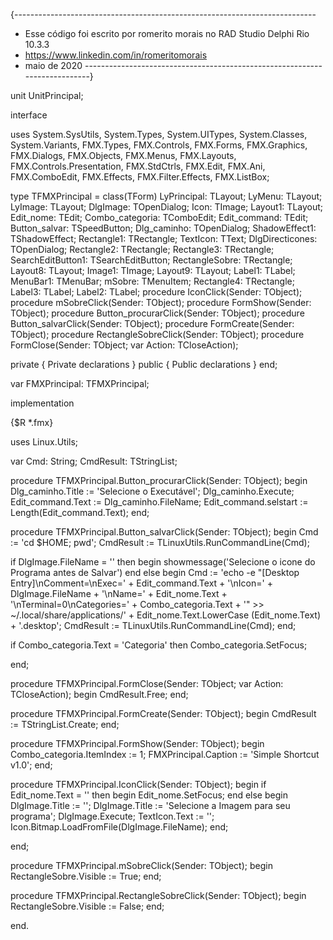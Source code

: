 {---------------------------------------------------------------------------
 + Esse código foi escrito por romerito morais no RAD Studio Delphi Rio 10.3.3
 + https://www.linkedin.com/in/romeritomorais
 + maio de 2020
---------------------------------------------------------------------------}

unit UnitPrincipal;

interface

uses
  System.SysUtils, System.Types, System.UITypes, System.Classes,
  System.Variants,
  FMX.Types, FMX.Controls, FMX.Forms, FMX.Graphics, FMX.Dialogs, FMX.Objects,
  FMX.Menus, FMX.Layouts, FMX.Controls.Presentation, FMX.StdCtrls, FMX.Edit,
  FMX.Ani, FMX.ComboEdit, FMX.Effects, FMX.Filter.Effects, FMX.ListBox;

type
  TFMXPrincipal = class(TForm)
    LyPrincipal: TLayout;
    LyMenu: TLayout;
    LyImage: TLayout;
    DlgImage: TOpenDialog;
    Icon: TImage;
    Layout1: TLayout;
    Edit_nome: TEdit;
    Combo_categoria: TComboEdit;
    Edit_command: TEdit;
    Button_salvar: TSpeedButton;
    Dlg_caminho: TOpenDialog;
    ShadowEffect1: TShadowEffect;
    Rectangle1: TRectangle;
    TextIcon: TText;
    DlgDirecticones: TOpenDialog;
    Rectangle2: TRectangle;
    Rectangle3: TRectangle;
    SearchEditButton1: TSearchEditButton;
    RectangleSobre: TRectangle;
    Layout8: TLayout;
    Image1: TImage;
    Layout9: TLayout;
    Label1: TLabel;
    MenuBar1: TMenuBar;
    mSobre: TMenuItem;
    Rectangle4: TRectangle;
    Label3: TLabel;
    Label2: TLabel;
    procedure IconClick(Sender: TObject);
    procedure mSobreClick(Sender: TObject);
    procedure FormShow(Sender: TObject);
    procedure Button_procurarClick(Sender: TObject);
    procedure Button_salvarClick(Sender: TObject);
    procedure FormCreate(Sender: TObject);
    procedure RectangleSobreClick(Sender: TObject);
    procedure FormClose(Sender: TObject; var Action: TCloseAction);

  private
    { Private declarations }
  public
    { Public declarations }
  end;

var
  FMXPrincipal: TFMXPrincipal;

implementation

{$R *.fmx}

uses Linux.Utils;

var
  Cmd: String;
  CmdResult: TStringList;

procedure TFMXPrincipal.Button_procurarClick(Sender: TObject);
begin
  Dlg_caminho.Title := 'Selecione o Executável';
  Dlg_caminho.Execute;
  Edit_command.Text := Dlg_caminho.FileName;
  Edit_command.selstart := Length(Edit_command.Text);
end;

procedure TFMXPrincipal.Button_salvarClick(Sender: TObject);
begin
  Cmd := 'cd $HOME; pwd';
  CmdResult := TLinuxUtils.RunCommandLine(Cmd);

  if DlgImage.FileName = '' then
  begin
    showmessage('Selecione o icone do Programa antes de Salvar')
  end
  else
  begin
    Cmd := 'echo -e "[Desktop Entry]\nComment=\nExec=' + Edit_command.Text +
      '\nIcon=' + DlgImage.FileName + '\nName=' + Edit_nome.Text +
      '\nTerminal=0\nCategories=' + Combo_categoria.Text +
      '" >> ~/.local/share/applications/' + Edit_nome.Text.LowerCase
      (Edit_nome.Text) + '.desktop';
    CmdResult := TLinuxUtils.RunCommandLine(Cmd);
  end;

  if Combo_categoria.Text = 'Categoria' then
    Combo_categoria.SetFocus;

end;

procedure TFMXPrincipal.FormClose(Sender: TObject; var Action: TCloseAction);
begin
  CmdResult.Free;
end;

procedure TFMXPrincipal.FormCreate(Sender: TObject);
begin
  CmdResult := TStringList.Create;
end;

procedure TFMXPrincipal.FormShow(Sender: TObject);
begin
  Combo_categoria.ItemIndex := 1;
  FMXPrincipal.Caption := 'Simple Shortcut v1.0';
end;

procedure TFMXPrincipal.IconClick(Sender: TObject);
begin
  if Edit_nome.Text = '' then
  begin
    Edit_nome.SetFocus;
  end
  else
  begin
    DlgImage.Title := '';
    DlgImage.Title := 'Selecione a Imagem para seu programa';
    DlgImage.Execute;
    TextIcon.Text := '';
    Icon.Bitmap.LoadFromFile(DlgImage.FileName);
  end;

end;

procedure TFMXPrincipal.mSobreClick(Sender: TObject);
begin
  RectangleSobre.Visible := True;
end;

procedure TFMXPrincipal.RectangleSobreClick(Sender: TObject);
begin
  RectangleSobre.Visible := False;
end;

end.
